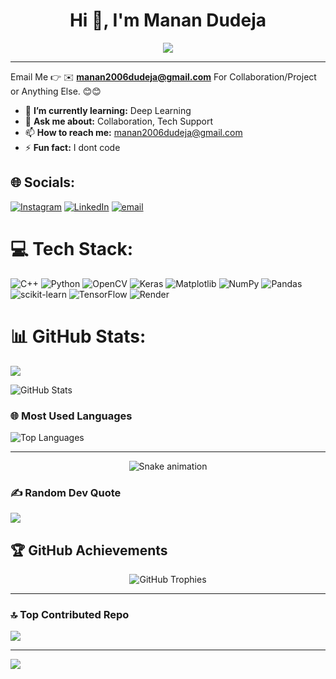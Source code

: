 <div align="center">
  
# Hi 👋, I'm Manan Dudeja


<img src="https://readme-typing-svg.herokuapp.com?font=Fira+Code&size=22&duration=3000&pause=1000&color=FF6EC7&center=true&vCenter=true&width=600&lines=AI+%26+ML+Explorer+%F0%9F%A4%96;Open+Source+Contributor+%F0%9F%8C%9F;Building+Amazing+Projects+%F0%9F%9A%80" />

</div>

---
Email Me 👉 ✉️ **manan2006dudeja@gmail.com** For Collaboration/Project or Anything Else. 😊😊


- 🌱 **I’m currently learning:** Deep Learning
- 💬 **Ask me about:** Collaboration, Tech Support
- 📫 **How to reach me:** manan2006dudeja@gmail.com
- ⚡ **Fun fact:** I dont code


## 🌐 Socials:
[![Instagram](https://img.shields.io/badge/Instagram-%23E4405F.svg?logo=Instagram&logoColor=white)](https://instagram.com/dudeja_manan) [![LinkedIn](https://img.shields.io/badge/LinkedIn-%230077B5.svg?logo=linkedin&logoColor=white)](https://linkedin.com/in/manan-dudeja-744157318) [![email](https://img.shields.io/badge/Email-D14836?logo=gmail&logoColor=white)](mailto:manan2006dudeja@gmail.com) 

# 💻 Tech Stack:
![C++](https://img.shields.io/badge/c++-%2300599C.svg?style=for-the-badge&logo=c%2B%2B&logoColor=white) ![Python](https://img.shields.io/badge/python-3670A0?style=for-the-badge&logo=python&logoColor=ffdd54) ![OpenCV](https://img.shields.io/badge/opencv-%23white.svg?style=for-the-badge&logo=opencv&logoColor=white) ![Keras](https://img.shields.io/badge/Keras-%23D00000.svg?style=for-the-badge&logo=Keras&logoColor=white) ![Matplotlib](https://img.shields.io/badge/Matplotlib-%23ffffff.svg?style=for-the-badge&logo=Matplotlib&logoColor=black) ![NumPy](https://img.shields.io/badge/numpy-%23013243.svg?style=for-the-badge&logo=numpy&logoColor=white) ![Pandas](https://img.shields.io/badge/pandas-%23150458.svg?style=for-the-badge&logo=pandas&logoColor=white) ![scikit-learn](https://img.shields.io/badge/scikit--learn-%23F7931E.svg?style=for-the-badge&logo=scikit-learn&logoColor=white) ![TensorFlow](https://img.shields.io/badge/TensorFlow-%23FF6F00.svg?style=for-the-badge&logo=TensorFlow&logoColor=white) ![Render](https://img.shields.io/badge/Render-%46E3B7.svg?style=for-the-badge&logo=render&logoColor=white)


# 📊 GitHub Stats:

![](https://nirzak-streak-stats.vercel.app/?user=dudejamanan&theme=neon&hide_border=false)<br/>


<img src="https://github-readme-stats.vercel.app/api?username=dudejamanan&show_icons=true&include_all_commits=true&count_private=true&theme=tokyonight&border_radius=10&cache_seconds=86400" alt="GitHub Stats" />

### 🌐 Most Used Languages
<img src="https://github-readme-stats.vercel.app/api/top-langs/?username=dudejamanan&layout=compact&theme=tokyonight&border_radius=10&count_private=true&include_all_commits=true" alt="Top Languages" />


---
<!-- Snake Game Repo View -->

<div align="center">
  <img src="https://profile-readme-generator.com/assets/snake.svg" alt="Snake animation" />
</div>


### ✍️ Random Dev Quote
![](https://quotes-github-readme.vercel.app/api?type=horizontal&theme=radical)

## 🏆 GitHub Achievements

<div align="center">
  <img src="https://github-profile-trophy.vercel.app/?username=pulkittaneja09&theme=tokyonight&no-frame=true&column=6&margin-w=15&margin-h=15" alt="GitHub Trophies" />
</div>



---

### 🔝 Top Contributed Repo
![](https://github-contributor-stats.vercel.app/api?username=dudejamanan&limit=5&theme=dark&combine_all_yearly_contributions=true)

---
[![](https://visitcount.itsvg.in/api?id=dudejamanan&icon=10&color=13)](https://visitcount.itsvg.in)

<!-- Proudly created with GPRM ( https://gprm.itsvg.in ) -->
